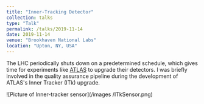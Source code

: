 ```yaml
---
title: "Inner-Tracking Detector"
collection: talks
type: "Talk"
permalink: /talks/2019-11-14
date: 2019-11-14
venue: "Brookhaven National Labs"
location: "Upton, NY, USA"
---
```


The LHC periodically shuts down on a predetermined schedule, which gives time for experiments like [ATLAS](https://atlas.cern/) to upgrade their detectors. I was briefly involved in the quality assurance pipeline during the development of ATLAS's Inner Tracker (ITk) upgrade.

![Picture of Inner-tracker sensor](/images
/ITkSensor.png)
